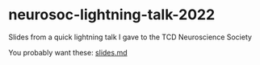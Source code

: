 # neurosoc-lightning-talk-2022

Slides from a quick lightning talk I gave to the TCD Neuroscience Society

You probably want these: [slides.md](slides.md)

